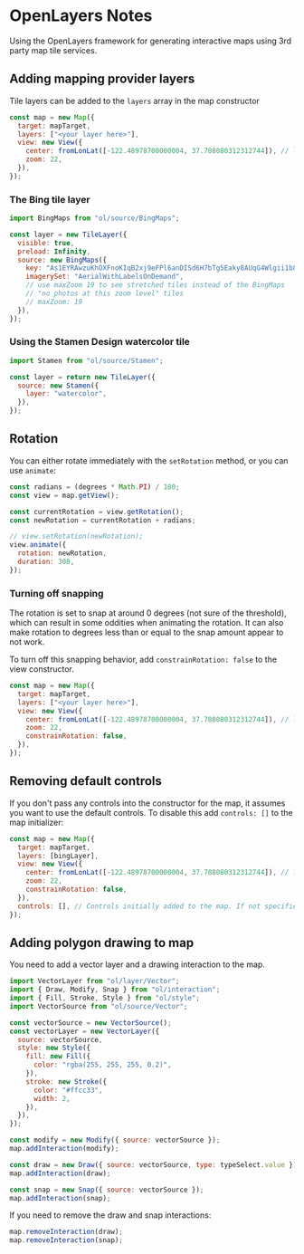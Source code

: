 # OpenLayers Notes

Using the OpenLayers framework for generating interactive maps using 3rd party map tile services.

## Adding mapping provider layers

Tile layers can be added to the `layers` array in the map constructor

```javascript
const map = new Map({
  target: mapTarget,
  layers: ["<your layer here>"],
  view: new View({
    center: fromLonLat([-122.48978700000004, 37.788080312312744]), // lng, lat (x, y)
    zoom: 22,
  }),
});
```

### The Bing tile layer

```javascript
import BingMaps from "ol/source/BingMaps";

const layer = new TileLayer({
  visible: true,
  preload: Infinity,
  source: new BingMaps({
    key: "As1EYRAwzuKhOXFnoKIqB2xj9eFPl6anDISd6H7bTg5Eaky8AUqG4Wlgii1b8fK_",
    imagerySet: "AerialWithLabelsOnDemand",
    // use maxZoom 19 to see stretched tiles instead of the BingMaps
    // "no photos at this zoom level" tiles
    // maxZoom: 19
  }),
});
```

### Using the Stamen Design watercolor tile

```javascript
import Stamen from "ol/source/Stamen";

const layer = return new TileLayer({
  source: new Stamen({
    layer: "watercolor",
  }),
});
```

## Rotation

You can either rotate immediately with the `setRotation` method, or you can use `animate`:

```javascript
const radians = (degrees * Math.PI) / 180;
const view = map.getView();

const currentRotation = view.getRotation();
const newRotation = currentRotation + radians;

// view.setRotation(newRotation);
view.animate({
  rotation: newRotation,
  duration: 300,
});
```

### Turning off snapping

The rotation is set to snap at around 0 degrees (not sure of the threshold), which can result in some oddities when animating the rotation.  It can also make rotation to degrees less than or equal to the snap amount appear to not work.

To turn off this snapping behavior, add `constrainRotation: false` to the view constructor.

```javascript
const map = new Map({
  target: mapTarget,
  layers: ["<your layer here>"],
  view: new View({
    center: fromLonLat([-122.48978700000004, 37.788080312312744]), // lng, lat (x, y)
    zoom: 22,
    constrainRotation: false,
  }),
});
```

## Removing default controls

If you don't pass any controls into the constructor for the map, it assumes you want to use the default controls.  To disable this add `controls: []` to the map initializer:

```javascript
const map = new Map({
  target: mapTarget,
  layers: [bingLayer],
  view: new View({
    center: fromLonLat([-122.48978700000004, 37.788080312312744]), // lng, lat (x, y)
    zoom: 22,
    constrainRotation: false,
  }),
  controls: [], // Controls initially added to the map. If not specified, module:ol/control~defaults is used.
});
```

## Adding polygon drawing to map

You need to add a vector layer and a drawing interaction to the map.

```javascript
import VectorLayer from "ol/layer/Vector";
import { Draw, Modify, Snap } from "ol/interaction";
import { Fill, Stroke, Style } from "ol/style";
import VectorSource from "ol/source/Vector";

const vectorSource = new VectorSource();
const vectorLayer = new VectorLayer({
  source: vectorSource,
  style: new Style({
    fill: new Fill({
      color: "rgba(255, 255, 255, 0.2)",
    }),
    stroke: new Stroke({
      color: "#ffcc33",
      width: 2,
    }),
  }),
});

const modify = new Modify({ source: vectorSource });
map.addInteraction(modify);

const draw = new Draw({ source: vectorSource, type: typeSelect.value });
map.addInteraction(draw);

const snap = new Snap({ source: vectorSource });
map.addInteraction(snap);
```

If you need to remove the draw and snap interactions:

```javascript
map.removeInteraction(draw);
map.removeInteraction(snap);
```
